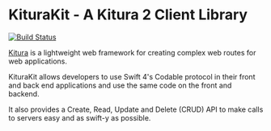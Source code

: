 # KituraKit -  A Kitura 2 Client Library

[![Build Status](https://travis-ci.org/IBM-Swift/KituraBuddy.svg?branch=master)](https://travis-ci.org/IBM-Swift/KituraBuddy)

[Kitura](http://kitura.io) is a lightweight web framework for creating complex web routes for web applications.

KituraKit allows developers to use Swift 4's Codable protocol in their front and back end applications and use the same code on the front and backend. 

It also provides a Create, Read, Update and Delete (CRUD) API to make calls to servers easy and as swift-y as possible.
